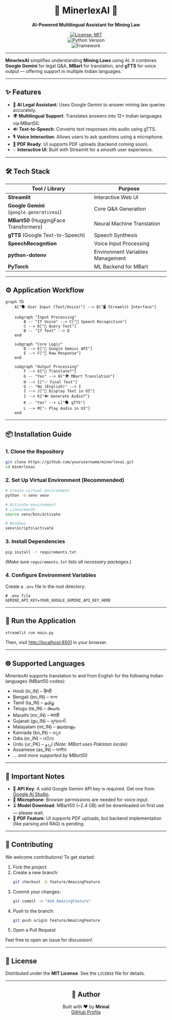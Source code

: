 <div align="center">

# 🤖 MinerlexAI 💎  
**AI-Powered Multilingual Assistant for Mining Law**

[![License: MIT](https://img.shields.io/badge/License-MIT-yellow.svg)](https://opensource.org/licenses/MIT)  
![Python Version](https://img.shields.io/badge/python-3.8+-blue.svg)  
![Framework](https://img.shields.io/badge/Framework-Streamlit-red.svg)

</div>

---

**MinerlexAI** simplifies understanding **Mining Laws** using AI. It combines **Google Gemini** for legal Q&A, **MBart** for translation, and **gTTS** for voice output — offering support in multiple Indian languages.

---

## ✨ Features

- 🧠 **AI Legal Assistant**: Uses Google Gemini to answer mining law queries accurately.
- 🌍 **Multilingual Support**: Translates answers into 12+ Indian languages via MBart50.
- 🔊 **Text-to-Speech**: Converts text responses into audio using gTTS.
- 🎙️ **Voice Interaction**: Allows users to ask questions using a microphone.
- 📄 **PDF Ready**: UI supports PDF uploads (backend coming soon).
- 💡 **Interactive UI**: Built with Streamlit for a smooth user experience.

---

## 🛠️ Tech Stack

| Tool / Library                          | Purpose                          |
|----------------------------------------|----------------------------------|
| **Streamlit**                          | Interactive Web UI               |
| **Google Gemini** (`google.generativeai`) | Core Q&A Generation          |
| **MBart50** (HuggingFace Transformers) | Neural Machine Translation       |
| **gTTS** (Google Text-to-Speech)       | Speech Synthesis                 |
| **SpeechRecognition**                  | Voice Input Processing           |
| **python-dotenv**                      | Environment Variables Management |
| **PyTorch**                            | ML Backend for MBart             |

---

## ⚙️ Application Workflow

```mermaid
graph TD
    A["🗣️ User Input (Text/Voice)"] --> B["🖥️ Streamlit Interface"]

    subgraph "Input Processing"
        B -- "If Voice" --> C["🎤 Speech Recognition"]
        C --> D["📝 Query Text"]
        B -- "If Text" --> D
    end

    subgraph "Core Logic"
        D --> E["🧠 Google Gemini API"]
        E --> F["📜 Raw Response"]
    end

    subgraph "Output Processing"
        F --> G{"🔄 Translate?"}
        G -- "Yes" --> H["🌍 MBart Translation"]
        H --> I["✅ Final Text"]
        G -- "No (English)" --> I
        I --> J["📄 Display Text in UI"]
        I --> K{"🔊 Generate Audio?"}
        K -- "Yes" --> L["🗣️ gTTS"]
        L --> M["🎶 Play Audio in UI"]
    end
```

---

## 📦 Installation Guide

### 1. Clone the Repository

```bash
git clone https://github.com/yourusername/minerlexai.git
cd minerlexai
```

### 2. Set Up Virtual Environment (Recommended)

```bash
# Create virtual environment
python -m venv venv

# Activate environment
# Linux/macOS
source venv/bin/activate

# Windows
venv\Scripts\activate
```

### 3. Install Dependencies

```bash
pip install -r requirements.txt
```

*(Make sure `requirements.txt` lists all necessary packages.)*

### 4. Configure Environment Variables

Create a `.env` file in the root directory:

```env
# .env file
GEMINI_API_KEY=YOUR_GOOGLE_GEMINI_API_KEY_HERE
```

---

## 🚀 Run the Application

```bash
streamlit run main.py
```

Then, visit [http://localhost:8501](http://localhost:8501) in your browser.

---

## 🌐 Supported Languages

MinerlexAI supports translation to and from English for the following Indian languages (MBart50 codes):

- Hindi (hi_IN) – हिन्दी  
- Bengali (bn_IN) – বাংলা  
- Tamil (ta_IN) – தமிழ்  
- Telugu (te_IN) – తెలుగు  
- Marathi (mr_IN) – मराठी  
- Gujarati (gu_IN) – ગુજરાતી  
- Malayalam (ml_IN) – മലയാളം  
- Kannada (kn_IN) – ಕನ್ನಡ  
- Odia (or_IN) – ଓଡ଼ିଆ  
- Urdu (ur_PK) – اردو *(Note: MBart uses Pakistan locale)*  
- Assamese (as_IN) – অসমীয়া  
- *... and more supported by MBart50*

---

## 📝 Important Notes

- 🔑 **API Key**: A valid Google Gemini API key is required. Get one from [Google AI Studio](https://aistudio.google.com/).
- 🎤 **Microphone**: Browser permissions are needed for voice input.
- ⏳ **Model Download**: MBart50 (~2.4 GB) will be downloaded on first use — please wait.
- 📄 **PDF Feature**: UI supports PDF uploads, but backend implementation (like parsing and RAG) is pending.

---

## 🙌 Contributing

We welcome contributions! To get started:

1. Fork the project  
2. Create a new branch:  
   ```bash
   git checkout -b feature/AmazingFeature
   ```
3. Commit your changes:  
   ```bash
   git commit -m "Add AmazingFeature"
   ```
4. Push to the branch:  
   ```bash
   git push origin feature/AmazingFeature
   ```
5. Open a Pull Request

Feel free to open an issue for discussion!

---

## 📄 License

Distributed under the **MIT License**. See the `LICENSE` file for details.

---

<div align="center">

## 👤 Author

Built with ❤️ by **Mrinal**  
[GitHub Profile](https://github.com/Whisplnspace)

</div>

